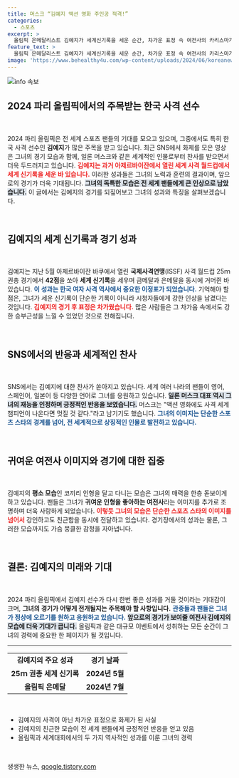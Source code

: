 ```yaml
---
title: 머스크 “김예지 액션 영화 주인공 적격!”
categories:
  - 스포츠
excerpt: >
  올림픽 은메달리스트 김예지가 세계신기록을 세운 순간, 차가운 표정 속 여전사의 카리스마가 SNS를 뜨겁게 달구었다. Elon Musk조차 찬사하며 그녀의 액션 영화 캐스팅을 제안! 김예지의 도전이 궁금하다면 클릭하세요!
feature_text: >
  올림픽 은메달리스트 김예지가 세계신기록을 세운 순간, 차가운 표정 속 여전사의 카리스마가 SNS를 뜨겁게 달구었다. Elon Musk조차 찬사하며 그녀의 액션 영화 캐스팅을 제안! 김예지의 도전이 궁금하다면 클릭하세요!
image: 'https://www.behealthy4u.com/wp-content/uploads/2024/06/koreanews.jpg'
---
```


<p><img src="https://www.behealthy4u.com/wp-content/uploads/2024/06/koreanews.jpg" alt="info 속보" /></p>

<h2 data-ke-size="size26">2024 파리 올림픽에서의 주목받는 한국 사격 선수</h2>

<p data-ke-size="size16">&nbsp;</p>

<p data-ke-size="size16">2024 파리 올림픽은 전 세계 스포츠 팬들의 기대를 모으고 있으며, 그중에서도 특히 한국 사격 선수인 <b>김예지</b>가 많은 주목을 받고 있습니다. 최근 SNS에서 화제를 모은 영상은 그녀의 경기 모습과 함께, 일론 머스크와 같은 세계적인 인물로부터 찬사를 받으면서 더욱 두드러지고 있습니다. <b><span style="color: #ee2323;">김예지는 과거 아제르바이잔에서 열린 세계 사격 월드컵에서 세계 신기록을 세운 바 있습니다.</span></b> 이러한 성과들은 그녀의 노력과 훈련의 결과이며, 앞으로의 경기가 더욱 기대됩니다. <b><span style="background-color: #21538527;">그녀의 독특한 모습은 전 세계 팬들에게 큰 인상으로 남았습니다.</span></b> 이 글에서는 김예지의 경기를 되짚어보고 그녀의 성과와 특징을 살펴보겠습니다.</p>

<p data-ke-size="size16">&nbsp;</p>

<h2 data-ke-size="size26">김예지의 세계 신기록과 경기 성과</h2>

<p data-ke-size="size16">&nbsp;</p>

<p data-ke-size="size16">김예지는 지난 5월 아제르바이잔 바쿠에서 열린 <b>국제사격연맹</b>(ISSF) 사격 월드컵 25ｍ 권총 경기에서 <b>42점</b>을 쏘아 <b>세계 신기록</b>을 세우며 금메달과 은메달을 동시에 거머쥔 바 있습니다. <b><span style="color: #1a5490;">이 성과는 한국 여자 사격 역사에서 중요한 이정표가 되었습니다.</span></b> 기억해야 할 점은, 그녀가 세운 신기록이 단순한 기록이 아니라 시청자들에게 강한 인상을 남겼다는 것입니다. <b><span style="color: #ee2323;">김예지의 경기 후 표정은 차가웠습니다.</span></b> 많은 사람들은 그 차가움 속에서도 강한 승부근성을 느낄 수 있었던 것으로 전해집니다.</p>

<p data-ke-size="size16">&nbsp;</p>

<h2 data-ke-size="size26">SNS에서의 반응과 세계적인 찬사</h2>

<p data-ke-size="size16">&nbsp;</p>

<p data-ke-size="size16">SNS에서는 김예지에 대한 찬사가 쏟아지고 있습니다. 세계 여러 나라의 팬들이 영어, 스페인어, 일본어 등 다양한 언어로 그녀를 응원하고 있습니다. <b><span style="background-color: #21538527;">일론 머스크 대표 역시 그녀의 재능을 인정하며 긍정적인 반응을 보였습니다.</span></b> 머스크는 "액션 영화에도 사격 세계 챔피언이 나온다면 멋질 것 같다."라고 남기기도 했습니다. <b><span style="color: #1a5490;">그녀의 이미지는 단순한 스포츠 스타의 경계를 넘어, 전 세계적으로 상징적인 인물로 발전하고 있습니다.</span></b> </p>

<p data-ke-size="size16">&nbsp;</p>

<h2 data-ke-size="size26">귀여운 여전사 이미지와 경기에 대한 집중</h2>

<p data-ke-size="size16">&nbsp;</p>

<p data-ke-size="size16">김예지의 <b>평소 모습</b>인 코끼리 인형을 달고 다니는 모습은 그녀의 매력을 한층 돋보이게 하고 있습니다. 팬들은 그녀가 <b>귀여운 인형을 좋아하는 여전사</b>라는 이미지를 추가로 조명하며 더욱 사랑하게 되었습니다. <b><span style="color: #ee2323;">이렇듯 그녀의 모습은 단순한 스포츠 스타의 이미지를 넘어서</span></b> 강인하고도 친근함을 동시에 전달하고 있습니다. 경기장에서의 성과는 물론, 그러한 모습까지도 가슴 뭉클한 감정을 자아냅니다.</p>

<p data-ke-size="size16">&nbsp;</p>

<h2 data-ke-size="size26">결론: 김예지의 미래와 기대</h2>

<p data-ke-size="size16">&nbsp;</p>

<p data-ke-size="size16">2024 파리 올림픽에서 김예지 선수가 다시 한번 좋은 성과를 거둘 것이라는 기대감이 크며, <b>그녀의 경기가 어떻게 전개될지는 주목해야 할 사항입니다.</b> <b><span style="color: #1a5490;">관중들과 팬들은 그녀가 정상에 오르기를 원하고 응원하고 있습니다.</span></b> <b><span style="background-color: #21538527;">앞으로의 경기가 보여줄 여전사 김예지의 모습에 더욱 기대가 큽니다.</span></b> 올림픽과 같은 대규모 이벤트에서 성취하는 모든 순간이 그녀의 경력에 중요한 한 페이지가 될 것입니다.</p>

<hr />

<table style="width: 100%;">
  <tr>
    <td style="text-align: center; height: 17px;"><b>김예지의 주요 성과</b></td>
    <td style="text-align: center; height: 17px;"><b>경기 날짜</b></td>
  </tr>
  <tr>
    <td style="text-align: center; height: 17px;"><b>25ｍ 권총 세계 신기록</b></td>
    <td style="text-align: center; height: 17px;"><b>2024년 5월</b></td>
  </tr>
  <tr>
    <td style="text-align: center; height: 17px;"><b>올림픽 은메달</b></td>
    <td style="text-align: center; height: 17px;"><b>2024년 7월</b></td>
  </tr>
</table>

<p data-ke-size="size16">&nbsp;</p>

<ul>
  <li>김예지의 사격이 아닌 차가운 표정으로 화제가 된 사실</li>
  <li>김예지의 친근한 모습이 전 세계 팬들에게 긍정적인 반응을 얻고 있음</li>
  <li>올림픽과 세계대회에서의 두 가지 역사적인 성과를 이룬 그녀의 경력</li>
</ul> 

<p data-ke-size="size16">&nbsp;</p>
생생한 뉴스, <a href="https://qoogle.tistory.com" rel="dofollow">qoogle.tistory.com</a>


